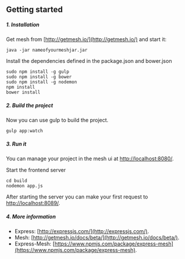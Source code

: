 Getting started
--------------
##### 1. Installation
Get mesh from [http://getmesh.io/](http://getmesh.io/) and start it:

```shell
java -jar nameofyourmeshjar.jar
```

Install the dependencies defined in the package.json and bower.json

```shell
sudo npm install -g gulp
sudo npm install -g bower
sudo npm install -g nodemon
npm install
bower install
```

##### 2. Build the project
Now you can use gulp to build the project.

```shell
gulp app:watch
```

##### 3. Run it
You can manage your project in the mesh ui at [http://localhost:8080/](http://localhost:8080).

Start the frontend server

```shell
cd build
nodemon app.js
```

After starting the server you can make your first request to [http://localhost:8089/](http://localhost:8089).



##### 4. More information

- Express: [http://expressjs.com/](http://expressjs.com/).
- Mesh: [http://getmesh.io/docs/beta/](http://getmesh.io/docs/beta/).
- Express-Mesh: [https://www.npmjs.com/package/express-mesh](https://www.npmjs.com/package/express-mesh).
